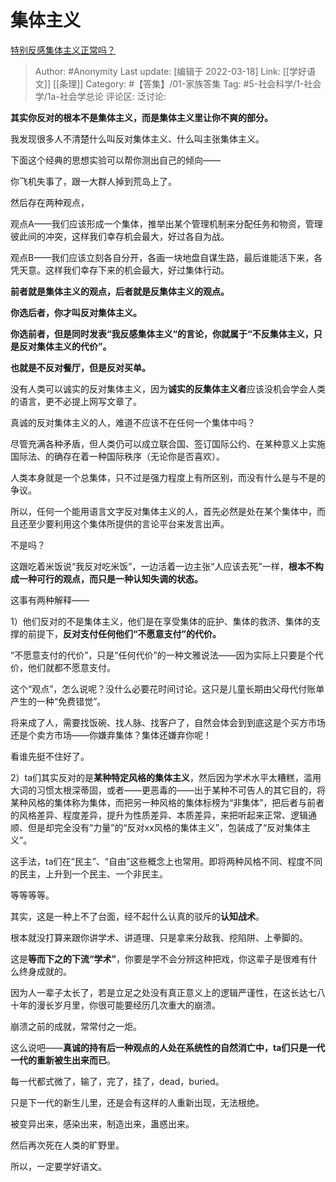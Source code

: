 # 集体主义
[特别反感集体主义正常吗？](https://www.zhihu.com/question/484974881/answer/2394140523)

> Author: #Anonymity
> Last update: [编辑于 2022-03-18]
> Link: [[学好语文]] [[条理]]
> Category: #【答集】/01-家族答集
> Tag:  #5-社会科学/1-社会学/1a-社会学总论 
> 评论区:
> 泛讨论:

**其实你反对的根本不是集体主义，而是集体主义里让你不爽的部分。**

我发现很多人不清楚什么叫反对集体主义、什么叫主张集体主义。

下面这个经典的思想实验可以帮你测出自己的倾向——

你飞机失事了，跟一大群人掉到荒岛上了。

然后存在两种观点，

观点A——我们应该形成一个集体，推举出某个管理机制来分配任务和物资，管理彼此间的冲突，这样我们幸存机会最大，好过各自为战。

观点B——我们应该立刻各自分开，各画一块地盘自谋生路，最后谁能活下来，各凭天意。这样我们幸存下来的机会最大，好过集体行动。

**前者就是集体主义的观点，后者就是反集体主义的观点。**

**你选后者，你才叫反对集体主义。**

**你选前者，但是同时发表“我反感集体主义“的言论，你就属于“不反集体主义，只是反对集体主义的代价”。**

**也就是不反对餐厅，但是反对买单。**

没有人类可以诚实的反对集体主义，因为**诚实的反集体主义者**应该没机会学会人类的语言，更不必提上网写文章了。

真诚的反对集体主义的人，难道不应该不在任何一个集体中吗？

尽管充满各种矛盾，但人类仍可以成立联合国、签订国际公约、在某种意义上实施国际法、的确存在着一种国际秩序（无论你是否喜欢）。

人类本身就是一个总集体，只不过是强力程度上有所区别，而没有什么是与不是的争议。

所以，任何一个能用语言文字反对集体主义的人，首先必然是处在某个集体中，而且还至少要利用这个集体所提供的言论平台来发言出声。

不是吗？

这跟吃着米饭说“我反对吃米饭”，一边活着一边主张“人应该去死”一样，**根本不构成一种可行的观点，而只是一种认知失调的状态。**

这事有两种解释——

1）他们反对的不是集体主义，他们是在享受集体的庇护、集体的救济、集体的支撑的前提下，**反对支付任何他们“不愿意支付”的代价。**

“不愿意支付的代价”，只是“任何代价”的一种文雅说法——因为实际上只要是个代价，他们就都不愿意支付。

这个“观点”，怎么说呢？没什么必要花时间讨论。这只是儿童长期由父母代付账单产生的一种“免费错觉”。

将来成了人，需要找饭碗、找人脉、找客户了，自然会体会到到底这是个买方市场还是个卖方市场——你嫌弃集体？集体还嫌弃你呢！

看谁先挺不住好了。

2）ta们其实反对的是**某种特定风格的集体主义**，然后因为学术水平太糟糕，滥用大词的习惯太根深蒂固，或者——更恶毒的——出于某种不可告人的其它目的，将某种风格的集体称为集体，而把另一种风格的集体标榜为“非集体”，把后者与前者的风格差异、程度差异，提升为性质差异、本质差异，来把听起来正常、逻辑通顺、但是却完全没有“力量”的“反对xx风格的集体主义”，包装成了“反对集体主义”。

这手法，ta们在“民主”、“自由”这些概念上也常用。即将两种风格不同、程度不同的民主，上升到一个民主、一个非民主。

等等等等。

其实，这是一种上不了台面，经不起什么认真的驳斥的**认知战术**。

根本就没打算来跟你讲学术、讲道理、只是拿来分敌我、挖陷阱、上拳脚的。

这是**等而下之的下流“学术”**，你要是学不会分辨这种把戏，你这辈子是很难有什么终身成就的。

因为人一辈子太长了，若是立足之处没有真正意义上的逻辑严谨性，在这长达七八十年的漫长岁月里，你很可能要经历几次重大的崩溃。

崩溃之前的成就，常常付之一炬。

这么说吧——**真诚的持有后一种观点的人处在系统性的自然消亡中，ta们只是一代一代的重新被生出来而已**。

每一代都式微了，输了，完了，挂了，dead，buried。

只是下一代的新生儿里，还是会有这样的人重新出现，无法根绝。

被变异出来，感染出来，制造出来，蛊惑出来。

然后再次死在人类的旷野里。

所以，一定要学好语文。
